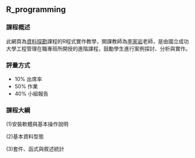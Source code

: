 ## R_programming

### 課程概述

此網頁為[資料探勘](http://class-qry.acad.ncku.edu.tw/syllabus/online_display.php?syear=0105&sem=2&co_no=N061700&class_code)課程的R程式實作教學，開課教師為[李家岩](http://polab.imis.ncku.edu.tw/Bio.html)老師，是由國立成功大學工程管理在職專班所開授的進階課程，鼓勵學生進行案例探討、分析與實作。

### 評量方式

- 10% 出席率
- 50% 作業
- 40% 小組報告

### 課程大綱

(1)安裝軟體與基本操作說明

(2)基本資料型態

(3)套件、函式與敘述統計
